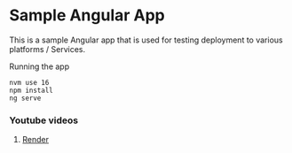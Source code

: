# Sample Angular App

This is a sample Angular app that is used for testing deployment to various platforms / Services.

Running the app
```
nvm use 16
npm install
ng serve
```

### Youtube videos
1. [Render](https://www.youtube.com/watch?v=yIEgUnvoDX8)
